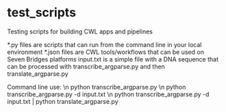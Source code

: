 # test_scripts
Testing scripts for building CWL apps and pipelines

*.py files are scripts that can run from the command line in your local environment
*.json files are CWL tools/workflows that can be used on Seven Bridges platforms
input.txt is a simple file with a DNA sequence that can be processed with transcribe_argparse.py and then translate_argparse.py


Command line use: \n
python transcribe_argparse.py \n
python transcribe_argparse.py -d input.txt \n
python transcribe_argparse.py -d input.txt | python translate_argparse.py
